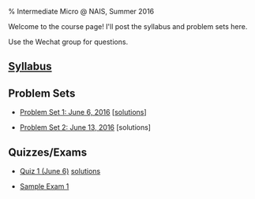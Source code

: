 % Intermediate Micro @ NAIS, Summer 2016

Welcome to the course page! I'll post the syllabus and problem sets here.

Use the Wechat group for questions.

## [Syllabus](syllabus.pdf)

## Problem Sets

* [Problem Set 1: June 6, 2016](hw_01.pdf) [[solutions](hw_01_sol.pdf)]

* [Problem Set 2: June 13, 2016](hw_02.pdf) [solutions]

## Quizzes/Exams

* [Quiz 1 (June 6)](quiz_01.pdf) [solutions](quiz_01_sol.pdf)

* [Sample Exam 1](exam_1_sample.pdf)